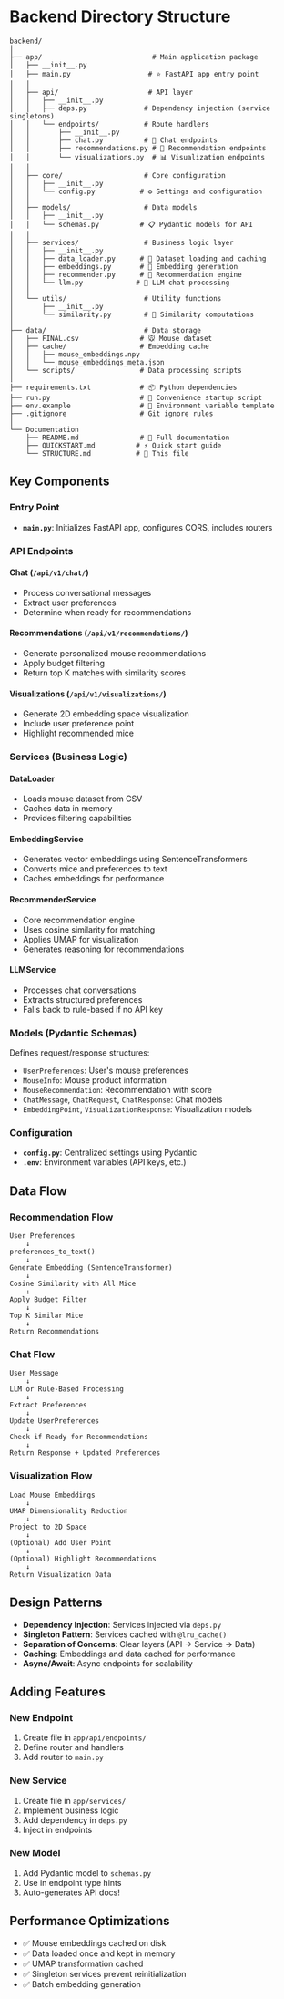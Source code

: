 # Backend Directory Structure

```
backend/
│
├── app/                           # Main application package
│   ├── __init__.py
│   ├── main.py                   # ⭐ FastAPI app entry point
│   │
│   ├── api/                      # API layer
│   │   ├── __init__.py
│   │   ├── deps.py              # Dependency injection (service singletons)
│   │   └── endpoints/           # Route handlers
│   │       ├── __init__.py
│   │       ├── chat.py          # 💬 Chat endpoints
│   │       ├── recommendations.py # 🎯 Recommendation endpoints
│   │       └── visualizations.py  # 📊 Visualization endpoints
│   │
│   ├── core/                    # Core configuration
│   │   ├── __init__.py
│   │   └── config.py           # ⚙️ Settings and configuration
│   │
│   ├── models/                  # Data models
│   │   ├── __init__.py
│   │   └── schemas.py          # 📋 Pydantic models for API
│   │
│   ├── services/                # Business logic layer
│   │   ├── __init__.py
│   │   ├── data_loader.py      # 📂 Dataset loading and caching
│   │   ├── embeddings.py       # 🧠 Embedding generation
│   │   ├── recommender.py      # 🎯 Recommendation engine
│   │   └── llm.py             # 🤖 LLM chat processing
│   │
│   └── utils/                   # Utility functions
│       ├── __init__.py
│       └── similarity.py        # 📐 Similarity computations
│
├── data/                        # Data storage
│   ├── FINAL.csv               # 🐭 Mouse dataset
│   ├── cache/                  # Embedding cache
│   │   ├── mouse_embeddings.npy
│   │   └── mouse_embeddings_meta.json
│   └── scripts/                # Data processing scripts
│
├── requirements.txt            # 📦 Python dependencies
├── run.py                      # 🚀 Convenience startup script
├── env.example                 # 🔐 Environment variable template
├── .gitignore                  # Git ignore rules
│
└── Documentation
    ├── README.md               # 📖 Full documentation
    ├── QUICKSTART.md          # ⚡ Quick start guide
    └── STRUCTURE.md           # 📁 This file
```

## Key Components

### Entry Point
- **`main.py`**: Initializes FastAPI app, configures CORS, includes routers

### API Endpoints

#### Chat (`/api/v1/chat/`)
- Process conversational messages
- Extract user preferences
- Determine when ready for recommendations

#### Recommendations (`/api/v1/recommendations/`)
- Generate personalized mouse recommendations
- Apply budget filtering
- Return top K matches with similarity scores

#### Visualizations (`/api/v1/visualizations/`)
- Generate 2D embedding space visualization
- Include user preference point
- Highlight recommended mice

### Services (Business Logic)

#### DataLoader
- Loads mouse dataset from CSV
- Caches data in memory
- Provides filtering capabilities

#### EmbeddingService
- Generates vector embeddings using SentenceTransformers
- Converts mice and preferences to text
- Caches embeddings for performance

#### RecommenderService
- Core recommendation engine
- Uses cosine similarity for matching
- Applies UMAP for visualization
- Generates reasoning for recommendations

#### LLMService
- Processes chat conversations
- Extracts structured preferences
- Falls back to rule-based if no API key

### Models (Pydantic Schemas)

Defines request/response structures:
- `UserPreferences`: User's mouse preferences
- `MouseInfo`: Mouse product information
- `MouseRecommendation`: Recommendation with score
- `ChatMessage`, `ChatRequest`, `ChatResponse`: Chat models
- `EmbeddingPoint`, `VisualizationResponse`: Visualization models

### Configuration

- **`config.py`**: Centralized settings using Pydantic
- **`.env`**: Environment variables (API keys, etc.)

## Data Flow

### Recommendation Flow
```
User Preferences
    ↓
preferences_to_text()
    ↓
Generate Embedding (SentenceTransformer)
    ↓
Cosine Similarity with All Mice
    ↓
Apply Budget Filter
    ↓
Top K Similar Mice
    ↓
Return Recommendations
```

### Chat Flow
```
User Message
    ↓
LLM or Rule-Based Processing
    ↓
Extract Preferences
    ↓
Update UserPreferences
    ↓
Check if Ready for Recommendations
    ↓
Return Response + Updated Preferences
```

### Visualization Flow
```
Load Mouse Embeddings
    ↓
UMAP Dimensionality Reduction
    ↓
Project to 2D Space
    ↓
(Optional) Add User Point
    ↓
(Optional) Highlight Recommendations
    ↓
Return Visualization Data
```

## Design Patterns

- **Dependency Injection**: Services injected via `deps.py`
- **Singleton Pattern**: Services cached with `@lru_cache()`
- **Separation of Concerns**: Clear layers (API → Service → Data)
- **Caching**: Embeddings and data cached for performance
- **Async/Await**: Async endpoints for scalability

## Adding Features

### New Endpoint
1. Create file in `app/api/endpoints/`
2. Define router and handlers
3. Add router to `main.py`

### New Service
1. Create file in `app/services/`
2. Implement business logic
3. Add dependency in `deps.py`
4. Inject in endpoints

### New Model
1. Add Pydantic model to `schemas.py`
2. Use in endpoint type hints
3. Auto-generates API docs!

## Performance Optimizations

- ✅ Mouse embeddings cached on disk
- ✅ Data loaded once and kept in memory
- ✅ UMAP transformation cached
- ✅ Singleton services prevent reinitialization
- ✅ Batch embedding generation

